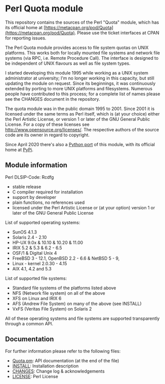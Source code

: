 # Perl Quota module

This repository contains the sources of the Perl "Quota" module, which has its
official home at [https://metacpan.org/pod/Quota](https://metacpan.org/pod/Quota).
Please use the ticket interfaces at CPAN for reporting issues.

The Perl Quota module provides access to file system quotas on UNIX platforms.
This works both for locally mounted file systems and network file systems (via
RPC, i.e. Remote Procedure Call). The interface is designed to be independent
of UNIX flavours as well as file system types.

I started developing this module 1995 while working as a UNIX system
administrator at university; I'm no longer working in this capacity, but still
updating the module on request. Since its beginnings, it was continuously
extended by porting to more UNIX platforms and filesystems. Numerous people
have contributed to this process; for a complete list of names please see the
CHANGES document in the repository.

The quota module was in the public domain 1995 to 2001. Since 2001 it is
licensed under the same terms as Perl itself, which is (at your choice) either
the Perl Artistic License, or version 1 or later of the GNU General Public
License.  For a copy of these licenses see
<http://www.opensource.org/licenses/>.  The respective authors of the source
code are its owner in regard to copyright.

Since April 2020 there's also a [Python port](https://github.com/tomzox/Python-Quota)
of this module, with its official home at [PyPi](https://pypi.org/project/FsQuota/).

## Module information

Perl DLSIP-Code: Rcdfg

* stable release
* C compiler required for installation
* support by developer
* plain functions, no references used
* licensed under the Perl Artistic License or (at your option)
  version 1 or later of the GNU General Public License

List of supported operating systems:

* SunOS 4.1.3
* Solaris 2.4 - 2.10
* HP-UX 9.0x & 10.10 & 10.20 & 11.00
* IRIX 5.2 & 5.3 & 6.2 - 6.5
* OSF/1 & Digital Unix 4
* FreeBSD 3 - 12.1, OpenBSD 2.2 - 6.6 & NetBSD 5 - 9,
* Linux - kernel 2.0.30 - 4.15
* AIX 4.1, 4.2 and 5.3

List of supported file systems:

* Standard file systems of the platforms listed above
* NFS (Network file system) on all of the above
* XFS on Linux and IRIX 6
* AFS (Andrew File System) on many of the above (see INSTALL)
* VxFS (Veritas File System) on Solaris 2

All of these operating systems and file systems are supported
transparently through a common API.

## Documentation

For further information please refer to the following files:

* <A HREF="Quota/Quota.pm">Quota.pm</A>: API documentation (at the end of the file)
* <A HREF="Quota/INSTALL">INSTALL</A>: Installation description
* <A HREF="Quota/CHANGES">CHANGES</A>: Change log &amp; acknowledgements
* <A HREF="Quota/LICENSE">LICENSE</A>: Perl License
